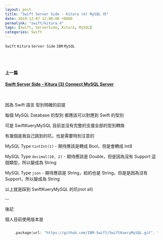 ```yaml
---
layout: post
title: "Swift Server Side - Kitura (4) MySQL 坑"
date: 2019-12-07 12:00:00 +0800
permalink: "swift/kitura_4"
tags: [Swift, ServerSide, Kitura, MySQL]
categories: Swift
---
```


`Swift` `Kitura` `Server Side` `IBM` `MySQL`

###### <br>
#### 上一篇
#### <a href="/swift/kitura_3" target="_blank">Swift Server Side - Kitura (3) Connect MySQL Server</a>
<br>

因為 Swift 語言 型別明確的前提

每個 MySQL Database 的型別 都應該可以對應到 Swift 的型別

可是 SwiftKueryMySQL 目前並沒有完整的支援全部的型別轉換

有幾個是我自己跳到的坑，也是需要特別注意的

MySQL Type `tintInt(1)` - 期待應該是轉成 Bool，但是會轉成 Int8

MySQL Type `decimal(10, 2)` - 期待應該是 Double，但是因為沒有 Support 這個類型，所以變成為 String

MySQL Type `json` - 期待應該是 String，給的也是 String，但是是因為沒有 Support，所以變成為 String

以上就是踩到 SwiftKueryMySQL 的坑(not all)

--

後記

個人目前使用版本是

``` swift

    .package(url: "https://github.com/IBM-Swift/SwiftKueryMySQL.git", from: "2.0.1")
    
```
